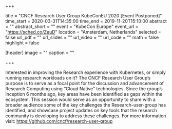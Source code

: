 +++

title = "CNCF Research User Group KubeConEU 2020 [Event Postponed]"
time_start = 2020-03-31T14:35:00
time_end = 2019-11-20T15:10:00
abstract = ""
abstract_short = ""
event = "KubeCon Europe"
event_url = "https://sched.co/ZeuD"
location = "Amsterdam, Netherlands"
selected = false
url_pdf = ""
url_slides = ""
url_video = ""
url_code = ""
math = false
highlight = false

[header]
image = ""
caption = ""

+++

Interested in improving the Research experience with Kubernetes, or simply running research workloads on it? The CNCF Research User Group’s purpose is to serve as a focal point for the discussion and advancement of Research Computing using “Cloud Native” technologies. Since the group’s inception 6 months ago, key areas have been identified as gaps within the ecosystem. This session would serve as an opportunity to share with a broader audience some of the key challenges the Research-user-group has identified, and showcase project updates on key tools that the research community is developing to address these challenges. For more information visit: https://github.com/cncf/research-user-group
